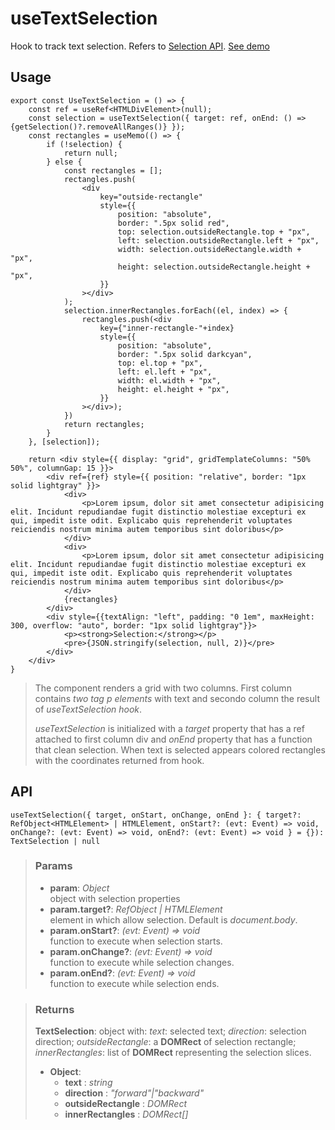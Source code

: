 # useTextSelection
Hook to track text selection. Refers to [Selection API](https://developer.mozilla.org/en-US/docs/Web/API/Selection). [See demo](https://nDriaDev.io/react-tools/#/hooks/api-dom/useTextSelection)

## Usage

```tsx
export const UseTextSelection = () => {
	const ref = useRef<HTMLDivElement>(null);
	const selection = useTextSelection({ target: ref, onEnd: () => {getSelection()?.removeAllRanges()} });
	const rectangles = useMemo(() => {
		if (!selection) {
			return null;
		} else {
			const rectangles = [];
			rectangles.push(
				<div
					key="outside-rectangle"
					style={{
						position: "absolute",
						border: ".5px solid red",
						top: selection.outsideRectangle.top + "px",
						left: selection.outsideRectangle.left + "px",
						width: selection.outsideRectangle.width + "px",
						height: selection.outsideRectangle.height + "px",
					}}
				></div>
			);
			selection.innerRectangles.forEach((el, index) => {
				rectangles.push(<div
					key={"inner-rectangle-"+index}
					style={{
						position: "absolute",
						border: ".5px solid darkcyan",
						top: el.top + "px",
						left: el.left + "px",
						width: el.width + "px",
						height: el.height + "px",
					}}
				></div>);
			})
			return rectangles;
		}
	}, [selection]);

	return <div style={{ display: "grid", gridTemplateColumns: "50% 50%", columnGap: 15 }}>
		<div ref={ref} style={{ position: "relative", border: "1px solid lightgray" }}>
			<div>
				<p>Lorem ipsum, dolor sit amet consectetur adipisicing elit. Incidunt repudiandae fugit distinctio molestiae excepturi ex qui, impedit iste odit. Explicabo quis reprehenderit voluptates reiciendis nostrum minima autem temporibus sint doloribus</p>
			</div>
			<div>
				<p>Lorem ipsum, dolor sit amet consectetur adipisicing elit. Incidunt repudiandae fugit distinctio molestiae excepturi ex qui, impedit iste odit. Explicabo quis reprehenderit voluptates reiciendis nostrum minima autem temporibus sint doloribus</p>
			</div>
			{rectangles}
		</div>
		<div style={{textAlign: "left", padding: "0 1em", maxHeight: 300, overflow: "auto", border: "1px solid lightgray"}}>
			<p><strong>Selection:</strong></p>
			<pre>{JSON.stringify(selection, null, 2)}</pre>
		</div>
	</div>
}
```

> The component renders a grid with two columns. First column contains _two tag p elements_ with text and secondo column the result of _useTextSelection hook_.
> 
> _useTextSelection_ is initialized with a _target_ property that has a ref attached to first column div and _onEnd_ property that has a function that clean selection. When text is selected appears colored rectangles with the coordinates returned from hook.


## API

```tsx
useTextSelection({ target, onStart, onChange, onEnd }: { target?: RefObject<HTMLElement> | HTMLElement, onStart?: (evt: Event) => void, onChange?: (evt: Event) => void, onEnd?: (evt: Event) => void } = {}): TextSelection | null
```

> ### Params
>
> - __param__: _Object_  
object with selection properties
> - __param.target?__: _RefObject<HTMLElement> | HTMLElement_  
element in which allow selection. Default is _document.body_.
> - __param.onStart?__: _(evt: Event) => void_  
function to execute when selection starts.
> - __param.onChange?__: _(evt: Event) => void_  
function to execute while selection changes.
> - __param.onEnd?__: _(evt: Event) => void_  
function to execute while selection ends.
>

> ### Returns
>
> __TextSelection__: object with: _text_: selected text; _direction_: selection direction; _outsideRectangle_: a __DOMRect__ of selection rectangle; _innerRectangles_: list of __DOMRect__ representing the selection slices.
> - __Object__:  
>     - __text__ : _string_  
>     - __direction__ : _"forward"|"backward"_  
>     - __outsideRectangle__ : _DOMRect_  
>     - __innerRectangles__ : _DOMRect[]_  
>